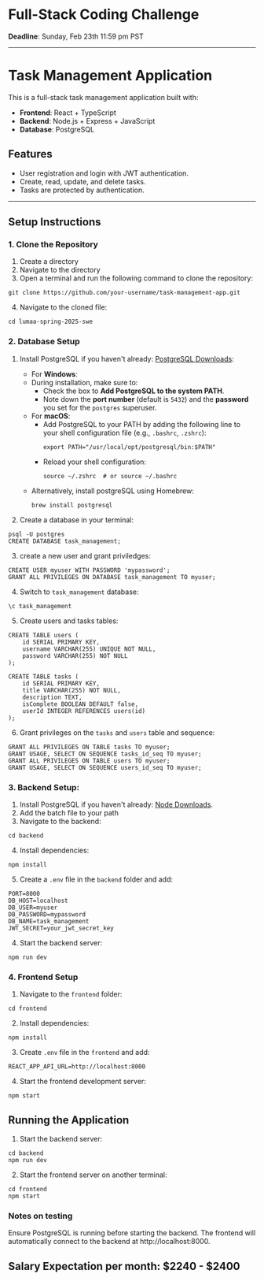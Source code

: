 # Full-Stack Coding Challenge

**Deadline**: Sunday, Feb 23th 11:59 pm PST

---

# Task Management Application

This is a full-stack task management application built with:
- **Frontend**: React + TypeScript
- **Backend**: Node.js + Express + JavaScript
- **Database**: PostgreSQL

## Features
- User registration and login with JWT authentication.
- Create, read, update, and delete tasks.
- Tasks are protected by authentication.

---

## Setup Instructions

### 1. Clone the Repository
1. Create a directory
2. Navigate to the directory
3. Open a terminal and run the following command to clone the repository:
```
git clone https://github.com/your-username/task-management-app.git
```
4. Navigate to the cloned file:
```
cd lumaa-spring-2025-swe
```

### 2. Database Setup
1. Install PostgreSQL if you haven't already: [PostgreSQL Downloads](https://www.postgresql.org/download/):
    - For **Windows**:
     - During installation, make sure to:
       - Check the box to **Add PostgreSQL to the system PATH**.
       - Note down the **port number** (default is `5432`) and the **password** you set for the `postgres` superuser.
   - For **macOS**:
     - Add PostgreSQL to your PATH by adding the following line to your shell configuration file (e.g., `.bashrc`, `.zshrc`):
       ```
       export PATH="/usr/local/opt/postgresql/bin:$PATH"
       ```
     - Reload your shell configuration:
       ```
       source ~/.zshrc  # or source ~/.bashrc
       ```
    - Alternatively, install postgreSQL using Homebrew:
       ```
       brew install postgresql
       ```

2. Create a database in your terminal:
```
psql -U postgres
CREATE DATABASE task_management;
```
3. create a new user and grant priviledges:
```
CREATE USER myuser WITH PASSWORD 'mypassword';
GRANT ALL PRIVILEGES ON DATABASE task_management TO myuser;
```
4. Switch to `task_management` database:
```
\c task_management
```

5. Create users and tasks tables:
```
CREATE TABLE users (
    id SERIAL PRIMARY KEY,
    username VARCHAR(255) UNIQUE NOT NULL,
    password VARCHAR(255) NOT NULL
);

CREATE TABLE tasks (
    id SERIAL PRIMARY KEY,
    title VARCHAR(255) NOT NULL,
    description TEXT,
    isComplete BOOLEAN DEFAULT false,
    userId INTEGER REFERENCES users(id)
);
```

6. Grant privileges on the `tasks` and `users` table and sequence:
```
GRANT ALL PRIVILEGES ON TABLE tasks TO myuser;
GRANT USAGE, SELECT ON SEQUENCE tasks_id_seq TO myuser;
GRANT ALL PRIVILEGES ON TABLE users TO myuser;
GRANT USAGE, SELECT ON SEQUENCE users_id_seq TO myuser;
```

### 3. Backend Setup:
1. Install PostgreSQL if you haven't already: [Node Downloads](https://node.js.org/en).
2. Add the batch file to your path
3. Navigate to the backend:
```
cd backend
```
4. Install dependencies:
```
npm install
```
5. Create a `.env` file in the `backend` folder and add:
```
PORT=8000
DB_HOST=localhost
DB_USER=myuser
DB_PASSWORD=mypassword
DB_NAME=task_management
JWT_SECRET=your_jwt_secret_key
```
4. Start the backend server:
```
npm run dev
```

### 4. Frontend Setup

1. Navigate to the `frontend` folder:
```
cd frontend
```
2. Install dependencies:
```
npm install
```
3. Create `.env` file in the `frontend` and add:
```
REACT_APP_API_URL=http://localhost:8000
```
4. Start the frontend development server:
```
npm start
```

## Running the Application
1. Start the backend server:
```
cd backend
npm run dev
```
2. Start the frontend server on another terminal:
```
cd frontend
npm start
```

### Notes on testing
Ensure PostgreSQL is running before starting the backend.
The frontend will automatically connect to the backend at http://localhost:8000.

## Salary Expectation per month: $2240 - $2400